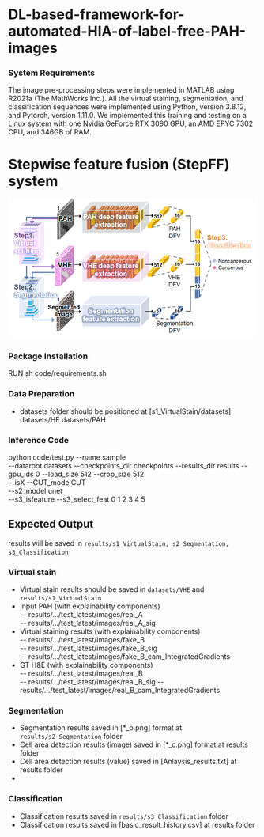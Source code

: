 # DL-based-framework-for-automated-HIA-of-label-free-PAH-images

### System Requirements
The image pre-processing steps were implemented in MATLAB using R2021a (The MathWorks Inc.). 
All the virtual staining, segmentation, and classification sequences were implemented using Python, version 3.8.12, and Pytorch, version 1.11.0. We implemented this training and testing on a Linux system with one Nvidia GeForce RTX 3090 GPU, an AMD EPYC 7302 CPU, and 346GB of RAM.

# Stepwise feature fusion (StepFF) system
![Stepwise feature fusion (StepFF) system](fig.png)

### Package Installation
RUN sh code/requirements.sh

### Data Preparation  
- datasets folder should be positioned at [s1_VirtualStain/datasets]  
datasets/HE
datasets/PAH

### Inference Code
python code/test.py --name sample \
--dataroot datasets --checkpoints_dir checkpoints --results_dir results --gpu_ids 0 --load_size 512 --crop_size 512 \
--isX --CUT_mode CUT \
--s2_model unet \
--s3_isfeature --s3_select_feat 0 1 2 3 4 5

## Expected Output
results will be saved in `results/s1_VirtualStain, s2_Segmentation, s3_Classification`
### Virtual stain 
- Virtual stain results should be saved in `datasets/VHE` and `results/s1_VirtualStain`
- Input PAH (with explainability components)  
-- results/.../test_latest/images/real_A  
-- results/.../test_latest/images/real_A_sig  
- Virtual staining results (with explainability components)  
-- results/.../test_latest/images/fake_B  
-- results/.../test_latest/images/fake_B_sig  
-- results/.../test_latest/images/fake_B_cam_IntegratedGradients  
- GT H&E (with explainability components)  
-- results/.../test_latest/images/real_B  
-- results/.../test_latest/images/real_B_sig
-- results/.../test_latest/images/real_B_cam_IntegratedGradients  
  
### Segmentation 
- Segmentation results saved in [*_p.png] format at `results/s2_Segmentation` folder
- Cell area detection results (image) saved in [*_c.png] format at results folder
- Cell area detection results (value) saved in [Anlaysis_results.txt] at results folder
- 
### Classification 
- Classification results saved in `results/s3_Classification` folder
- Classification results saved in [basic_result_history.csv] at results folder
